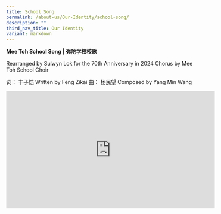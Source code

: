```yaml
---
title: School Song
permalink: /about-us/Our-Identity/school-song/
description: ""
third_nav_title: Our Identity
variant: markdown
---
```

**Mee Toh School Song | 弥陀学校校歌**

Rearranged by Sulwyn Lok for the 70th Anniversary in 2024 Chorus by Mee Toh School Choir

词： 丰子恺 
Written by Feng Zikai 
曲： 杨民望
Composed by Yang Min Wang 


<iframe allowfullscreen="" allow="accelerometer; autoplay; clipboard-write; encrypted-media; gyroscope; picture-in-picture; web-share" frameborder="0" title="YouTube video player" src="https://www.youtube.com/embed/d16tpE_efGw?si=Ql9l4_BeCaOi4Vjq" height="315" width="560"></iframe>